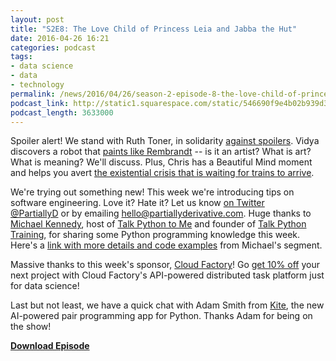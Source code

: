 ```yaml
---
layout: post
title: "S2E8: The Love Child of Princess Leia and Jabba the Hut"
date: 2016-04-26 16:21
categories: podcast
tags:
- data science
- data
- technology
permalink: /news/2016/04/26/season-2-episode-8-the-love-child-of-princess-leia-and-jabba-the-hut
podcast_link: http://static1.squarespace.com/static/546690f9e4b02b939d34b2b1/546691b4e4b01fdff0c848ac/571f991a7c65e49ec2c9899a/1461688702561/Partially_Derivative_S2E8.mp3
podcast_length: 3633000
---
```


Spoiler alert! We stand with Ruth Toner, in solidarity [against
spoilers](http://www.insightdatascience.com/blog/fanguard.html). Vidya
discovers a robot that [paints like
Rembrandt](https://www.youtube.com/watch?v=IuygOYZ1Ngo) -- is it an
artist? What is art? What is meaning? We'll discuss. Plus, Chris has a
Beautiful Mind moment and helps you avert [the existential crisis that
is waiting for trains to
arrive](http://erikbern.com/2016/04/04/nyc-subway-math.html). 

We're trying out something new! This week we're introducing tips on
software engineering. Love it? Hate it? Let us know [on Twitter
@PartiallyD](https://twitter.com/partiallyd) or by emailing
<hello@partiallyderivative.com>. Huge thanks to [Michael
Kennedy](https://twitter.com/mkennedy?lang=en), host of [Talk Python to
Me](https://talkpython.fm/) and founder of [Talk Python
Training](https://training.talkpython.fm/), for sharing some Python
programming knowledge this week. Here's a [link with more details and
code
examples](https://docs.google.com/document/d/1JaG8FdcguO-ib3HPqEWIbs_8-XZ-KPX3HVP2XGDSD_8/edit)
from Michael's segment.

Massive thanks to this week's sponsor, [Cloud
Factory](http://info.cloudfactory.com/pd/api-driven-workforce)! Go [get
10% off](http://info.cloudfactory.com/pd/api-driven-workforce) your next
project with Cloud Factory's API-powered distributed task platform just
for data science!

Last but not least, we have a quick chat with Adam Smith from
[Kite](http://kite.com), the new AI-powered pair programming app for
Python. Thanks Adam for being on the show!

[**Download Episode**](http://static1.squarespace.com/static/546690f9e4b02b939d34b2b1/546691b4e4b01fdff0c848ac/571f991a7c65e49ec2c9899a/1461688702561/Partially_Derivative_S2E8.mp3)
